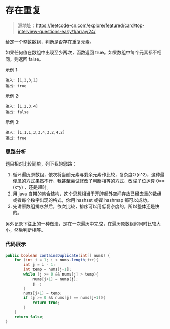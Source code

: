 # 存在重复

> 源地址：https://leetcode-cn.com/explore/featured/card/top-interview-questions-easy/1/array/24/

给定一个整数数组，判断是否存在重复元素。

如果任何值在数组中出现至少两次，函数返回 true。如果数组中每个元素都不相同，则返回 false。

示例 1:
```
输入: [1,2,3,1]
输出: true
```
示例 2:
```
输入: [1,2,3,4]
输出: false
```
示例 3:
```
输入: [1,1,1,3,3,4,3,2,4,2]
输出: true
```
### 思路分析
题目相对比较简单，列下我的思路：
1. 循环遍历原数组，依次将当前元素与剩余元素作比较，复杂度O(n^2)，这种最傻瓜的方式果然不行，我甚至尝试修改了判断相等的方式，改成了位运算 0==(x^y) ，还是超时。
2. 用 java 自带的集合结构，这个思想相当于开辟额外空间存放已经去重的数组或者每个数字出现的格式，你用 hashset 或者 hashmap 都可以成功。
3. 先讲原数组排序然后，依次比较，排序可以用低复杂度的，所以整体还是快的。

另外记录下往上的一种做法，是在一次遍历中完成，在遍历原数组的同时比较大小，然后判断相等。

### 代码展示

```java
public boolean containsDuplicate(int[] nums) {
    for (int i = 1; i < nums.length;i++){
        int j = i - 1;
        int temp = nums[j+1];
        while (j >= 0 && nums[j] > temp){
            nums[j+1] = nums[j];
            j--;
        }
        nums[j+1] = temp;
        if (j >= 0 && nums[j] == nums[j+1]){
            return true;
        }
    }
    return false;
}
```
